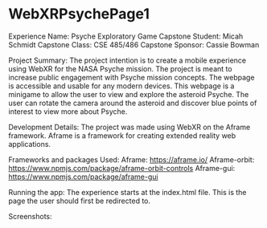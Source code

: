 # WebXRPsychePage1
Experience Name: Psyche Exploratory Game
Capstone Student: Micah Schmidt
Capstone Class: CSE 485/486 Capstone
Sponsor: Cassie Bowman

Project Summary:
    The project intention is to create a mobile experience using WebXR for the NASA Psyche mission. The project is meant to increase public engagement with Psyche mission concepts. The webpage is accessible and usable for any modern devices. 
    This webpage is a minigame to allow the user to view and explore the asteroid Psyche. The user can rotate the camera around the asteroid and discover blue points of interest to view more about Psyche.

Development Details:
    The project was made using WebXR on the Aframe framework. Aframe is a framework for creating extended reality web applications.

Frameworks and packages Used:
    Aframe: https://aframe.io/
    Aframe-orbit: https://www.npmjs.com/package/aframe-orbit-controls
    Aframe-gui: https://www.npmjs.com/package/aframe-gui

Running the app:
    The experience starts at the index.html file. This is the page the user should first be redirected to.

Screenshots:



